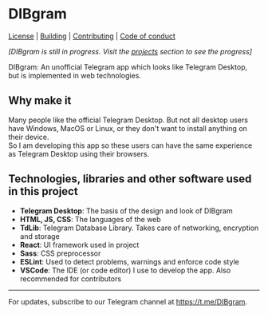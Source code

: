 # DIBgram

[License](LICENSE) | [Building](BUILDING.md) | [Contributing](CONTRIBUTING.md) | [Code of conduct](CODE_OF_CONDUCT.md)

*[DIBgram is still in progress. Visit the [projects](https://github.com/DIBgram/DIBgram/projects?query=sort%3Acreated-asc) section to see the progress]*

DIBgram: An unofficial Telegram app which looks like Telegram Desktop, but is implemented in web technologies.

## Why make it

Many people like the official Telegram Desktop. But not all desktop users have Windows, MacOS or Linux, or they don't want to install anything on their device.  
So I am developing this app so these users can have the same experience as Telegram Desktop using their browsers.

## Technologies, libraries and other software used in this project

- **Telegram Desktop**: The basis of the design and look of DIBgram
- **HTML, JS, CSS**: The languages of the web
- **TdLib**: Telegram Database Library. Takes care of networking, encryption and storage
- **React**: UI framework used in project
- **Sass**: CSS preprocessor
- **ESLint**: Used to detect problems, warnings and enforce code style
- **VSCode**: The IDE (or code editor) I use to develop the app. Also recommended for contributors

***
For updates, subscribe to our Telegram channel at https://t.me/DIBgram.
